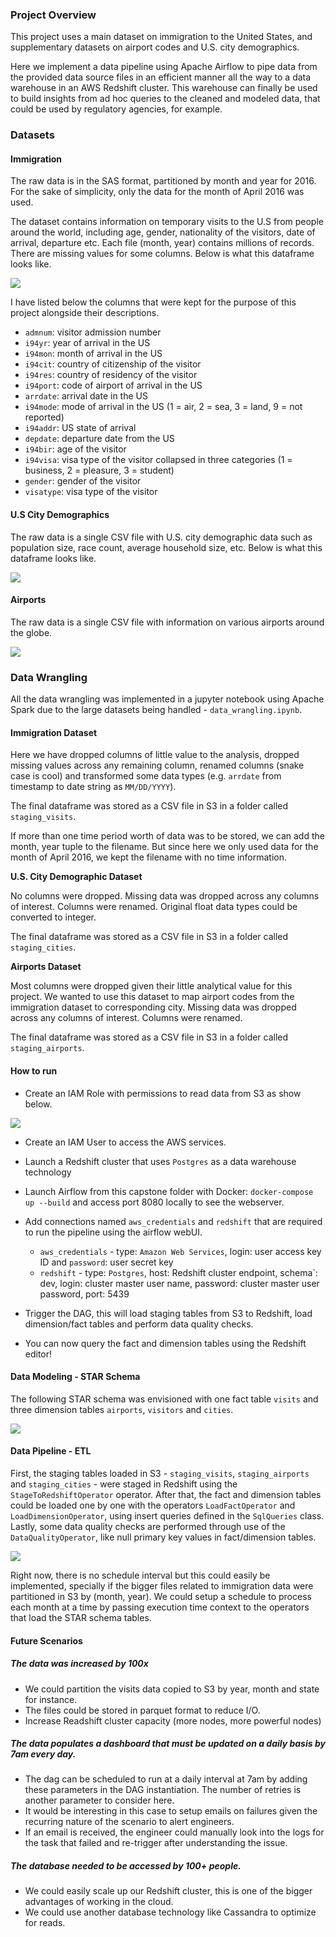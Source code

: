 ### Project Overview

This project uses a main dataset on immigration to the United States, and supplementary datasets on airport codes and U.S. city demographics. 

Here we implement a data pipeline using Apache Airflow to pipe data from the provided data source files in an efficient manner all the way to a data warehouse in an AWS Redshift cluster. This warehouse can finally be used to build insights from ad hoc queries to the cleaned and modeled data, that could be used by regulatory agencies, for example.

### Datasets

#### Immigration

The raw data is in the SAS format, partitioned by month and year for 2016. For the sake of simplicity, only the data for the month of April 2016 was used.

The dataset contains information on temporary visits to the U.S from people around the world, including age, gender, nationality of the visitors, date of arrival, departure etc. Each file (month, year) contains millions of records. There are missing values for some columns. Below is what this dataframe looks like.

![](./images/visits_df.png)

I have listed below the columns that were kept for the purpose of this project alongside their descriptions. 

- `admnum`: visitor admission number
- `i94yr`: year of arrival in the US
- `i94mon`: month of arrival in the US
- `i94cit`: country of citizenship of the visitor
- `i94res`: country of residency of the visitor
- `i94port`: code of airport of arrival in the US
- `arrdate`: arrival date in the US
- `i94mode`: mode of arrival in the US (1 = air, 2 = sea, 3 = land, 9 = not reported)
- `i94addr`: US state of arrival
- `depdate`: departure date from the US
- `i94bir`: age of the visitor
- `i94visa`: visa type of the visitor collapsed in three categories (1 = business, 2 = pleasure, 3 = student)
- `gender`: gender of the visitor
- `visatype`: visa type of the visitor 

#### U.S City Demographics

The raw data is a single CSV file with U.S. city demographic data such as population size, race count, average household size, etc.  Below is what this dataframe looks like.

![](./images/cities_df.png)

#### Airports

The raw data is a single CSV file with information on various airports around the globe.

![](./images/airports_df.png)

### Data Wrangling

All the data wrangling was implemented in a jupyter notebook using Apache Spark due to the large datasets being handled - `data_wrangling.ipynb`.

#### Immigration Dataset

Here we have dropped columns of little value to the analysis, dropped missing values across any remaining column, renamed columns (snake case is cool) and transformed some data types (e.g. `arrdate` from timestamp to date string as `MM/DD/YYYY`).

The final dataframe was stored as a CSV file in S3 in a folder called `staging_visits`. 

If more than one time period worth of data was to be stored, we can add the month, year tuple to the filename. But since here we only used data for the month of April 2016, we kept the filename with no time information.

**U.S. City Demographic Dataset**

No columns were dropped. Missing data was dropped across any columns of interest. Columns were renamed. Original float data types could be converted to integer.

The final dataframe was stored as a CSV file in S3 in a folder called `staging_cities`.

**Airports Dataset**

Most columns were dropped given their little analytical value for this project. We wanted to use this dataset to map airport codes from the immigration dataset to corresponding city. Missing data was dropped across any columns of interest. Columns were renamed.

The final dataframe was stored as a CSV file in S3 in a folder called `staging_airports`.

#### How to run

- Create an IAM Role with permissions to read data from S3 as show below.

![](./images/iam_role.png) 

- Create an IAM User to access the AWS services.

- Launch a Redshift cluster that uses `Postgres` as a data warehouse technology 

- Launch Airflow from this capstone folder with Docker: `docker-compose up --build` and access port 8080 locally to see the webserver.

- Add connections named `aws_credentials` and `redshift` that are required to run the pipeline using the airflow webUI.
    - `aws_credentials` - type: `Amazon Web Services`, login: user access key ID and `password`: user secret key
    - `redshift` - type: `Postgres`, host: Redshift cluster endpoint, schema`: dev, login: cluster master user name, password: cluster master user password, port: 5439

- Trigger the DAG, this will load staging tables from S3 to Redshift, load dimension/fact tables and perform data quality checks.

- You can now query the fact and dimension tables using the Redshift editor!

#### Data Modeling - STAR Schema

The following STAR schema was envisioned with one fact table `visits` and three dimension tables `airports`, `visitors` and `cities`. 

![](./images/star.png)


#### Data Pipeline - ETL

First, the staging tables loaded in S3 - `staging_visits`, `staging_airports` and `staging_cities` - were staged in Redshift using the `StageToRedshiftOperator` operator. After that, the fact and dimension tables could be loaded one by one with the operators `LoadFactOperator` and `LoadDimensionOperator`, using insert queries defined in the `SqlQueries` class. Lastly, some data quality checks are performed through use of the `DataQualityOperator`, like null primary key values in fact/dimension tables. 

![](./images/dag.png)

Right now, there is no schedule interval but this could easily be implemented, specially if the bigger files related to immigration data were partitioned in S3 by (month, year). We could setup a schedule to process each month at a time by passing execution time context to the operators that load the STAR schema tables. 


#### Future Scenarios

##### The data was increased by 100x

- We could partition the visits data copied to S3 by year, month and state for instance. 
- The files could be stored in parquet format to reduce I/O.
- Increase Readshift cluster capacity (more nodes, more powerful nodes)

##### The data populates a dashboard that must be updated on a daily basis by 7am every day.

- The dag can be scheduled to run at a daily interval at 7am by adding these parameters in the DAG instantiation. The number of retries is another parameter to consider here.
- It would be interesting in this case to setup emails on failures given the recurring nature of the scenario to alert engineers.
- If an email is received, the engineer could manually look into the logs for the task that failed and re-trigger after understanding the issue.

##### The database needed to be accessed by 100+ people.

- We could easily scale up our Redshift cluster, this is one of the bigger advantages of working in the cloud.
- We could use another database technology like Cassandra to optimize for reads.